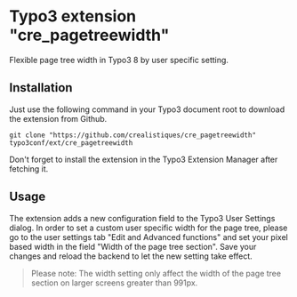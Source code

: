 # Typo3 extension "cre_pagetreewidth"
Flexible page tree width in Typo3 8 by user specific setting.


## Installation ##

Just use the following command in your Typo3 document root to download the extension from Github. 

```
git clone "https://github.com/crealistiques/cre_pagetreewidth" typo3conf/ext/cre_pagetreewidth
```

Don't forget to install the extension in the Typo3 Extension Manager after fetching it.


## Usage ##

The extension adds a new configuration field to the Typo3 User Settings dialog. In order to set a custom user specific width for the page tree, please go to the user settings tab "Edit and Advanced functions" and set your pixel based width in the field "Width of the page tree section". Save your changes and reload the backend to let the new setting take effect.

> Please note: The width setting only affect the width of the page tree section on larger screens greater than 991px.
